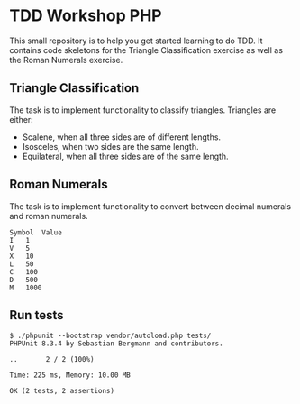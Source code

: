 # TDD Workshop PHP

This small repository is to help you get started learning to do TDD. It contains code skeletons for the Triangle Classification exercise as well as the Roman Numerals exercise.

## Triangle Classification
The task is to implement functionality to classify triangles. Triangles are either:
* Scalene, when all three sides are of different lengths.
* Isosceles, when two sides are the same length.
* Equilateral, when all three sides are of the same length.

## Roman Numerals
The task is to implement functionality to convert between decimal numerals and roman numerals.

```
Symbol	Value
I	1
V	5
X	10
L	50
C	100
D	500
M	1000
```

## Run tests
```
$ ./phpunit --bootstrap vendor/autoload.php tests/
PHPUnit 8.3.4 by Sebastian Bergmann and contributors.

..       2 / 2 (100%)

Time: 225 ms, Memory: 10.00 MB

OK (2 tests, 2 assertions)
```
